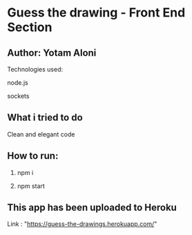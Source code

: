 # Guess the drawing - Front End Section

## Author: Yotam Aloni

Technologies used:

node.js

sockets

## What i tried to do

Clean and elegant code


## How to run:

1. npm i

2. npm start

## This app has been uploaded to Heroku

Link : "https://guess-the-drawings.herokuapp.com/"

##  


